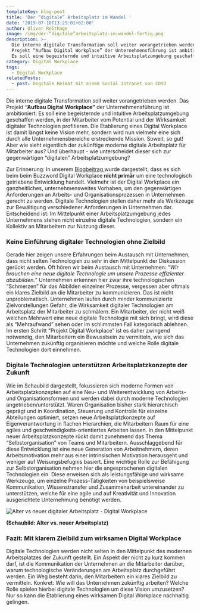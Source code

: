 ```yaml
---
templateKey: blog-post
title: 'Der “digitale” Arbeitsplatz im Wandel '
date: '2019-07-10T13:29:01+02:00'
author: Oliver Reithage
image: /img/der-“digitale”arbeitsplatz-im-wandel-fertig.png
description: >-
  Die interne digitale Transformation soll weiter vorangetrieben werden. Das
  Projekt “Aufbau Digital Workplace” der Unternehmensführung ist ambitioniert:
  Es soll eine begeisternde und intuitive Arbeitsplatzumgebung geschaffen werden
category: Digital Workplace
tags:
  - Digital Workplace
relatedPosts:
  - post: Digitale Heimat mit einem Social Intranet von COYO
---
```

Die interne digitale Transformation soll weiter vorangetrieben werden. Das Projekt **“Aufbau Digital** **Workplace”** der Unternehmensführung ist ambitioniert: Es soll eine begeisternde und intuitive Arbeitsplatzumgebung geschaffen werden, in der Mitarbeiter vom Potential und der Wirksamkeit digitaler Technologien profitieren. Die Etablierung eines Digital Workplace ist damit längst keine Vision mehr, sondern wird nun vielmehr eine sich durch alle Unternehmensbereiche erstreckende Mission. Soweit, so gut! Aber wie sieht eigentlich der zukünftige moderne digitale Arbeitsplatz für Mitarbeiter aus? Und überhaupt - wie unterscheidet dieser sich zur gegenwärtigen “digitalen” Arbeitsplatzumgebung? 

Zur Erinnerung: In unserem [Blogbeitrag ](https://www.realexperts.de/blog/2018-12-27-digital-workplace-schreckgespenst-oder-lichtgestalt/)wurde dargestellt, dass es sich beim beim Buzzword Digital Workplace **nicht primär** um eine technologisch getriebene Entwicklung handelt. Vielmehr ist der Digital Workplace ein ganzheitliches, unternehmensweites Vorhaben, um den gegenwärtigen Anforderungen an Arbeits- und Organisationsprozessen in Unternehmen gerecht zu werden. Digitale Technologien stellen daher mehr als Werkzeuge zur Bewältigung verschiedener Anforderungen in Unternehmen dar. Entscheidend ist: Im Mittelpunkt einer Arbeitsplatzumgebung jedes Unternehmens stehen nicht einzelne digitale Technologien, sondern ein Kollektiv an Mitarbeitern zur Nutzung dieser. 

### Keine Einführung digitaler Technologien ohne Zielbild

Gerade hier zeigen unsere Erfahrungen beim Austausch mit Unternehmen, dass nicht selten Technologien zu sehr in den Mittelpunkt der Diskussion gerückt werden. Oft hören wir beim Austausch mit Unternehmen: “_Wir brauchen eine neue digitale Technologie um unsere Prozesse effizienter abzubilden._” Unternehmen erkennen hier zwar ihre technologischen “Schmerzen” für das Abbilden einzelner Prozesse, vergessen aber oftmals ein klares Zielbild an die Mitarbeiter zu kommunizieren. Das ist nicht unproblematisch. Unternehmen laufen durch minder kommunizierte Zielvorstellungen Gefahr, die Wirksamkeit digitaler Technologien am Arbeitsplatz der Mitarbeiter zu schmälern. Ein Mitarbeiter, der nicht weiß welchen Mehrwert eine neue digitale Technologie mit sich bringt, wird diese als “Mehraufwand” sehen oder im schlimmsten Fall kategorisch ablehnen. Im ersten Schritt “Projekt Digital Workplace” ist es daher zwingend notwendig, den Mitarbeitern ein Bewusstsein zu vermitteln, wie sich das Unternehmen zukünftig organisieren möchte und welche Rolle digitale Technologien dort einnehmen.

### Digitale Technologien unterstützen Arbeitsplatzkonzepte der Zukunft

Wie im Schaubild dargestellt, fokussieren sich moderne Formen von Arbeitsplatzkonzepten auf eine Neu- und Weiterentwicklung von Arbeits- und Organisationsformen und werden dabei durch moderne Technologien angetrieben/unterstützt. Waren Organisation bisher stark hierarchisch geprägt und in Koordination, Steuerung und Kontrolle für einzelne Abteilungen optimiert, setzen neue Arbeitsplatzkonzepte auf Eigenverantwortung in flachen Hierarchien, die Mitarbeitern Raum für eine agiles und geschwindigkeits-orientiertes Arbeiten lassen. In den Mittelpunkt neuer Arbeitsplatzkonzepte rückt damit zunehmend das Thema “Selbstorganisation” von Teams und Mitarbeitern. Ausschlaggebend für diese Entwicklung ist eine neue Generation von Arbeitnehmern, deren Arbeitsmotivation mehr aus einer intrinsischen Motivation herausgeht und weniger auf Weisungsbefugnis basiert. Eine wichtige Rolle zur Befähigung zur Selbstorganisation nehmen hier die angesprochenen digitalen Technologien ein. Diese erweisen sich als leistungsfähige und wirksame Werkzeuge, um einzelne Prozess-Tätigkeiten von beispielsweise Kommunikation, Wissenstransfer und Zusammenarbeit untereinander zu unterstützen, welche für eine agile und auf Kreativität und Innovation ausgerichtete Unternehmung benötigt werden. 

![Alter vs neuer digitaler Arbeitsplatz - Digital Workplace](/img/alter-vs.-neuer-arbeitsplatz-.pptx-1-.png)

**(Schaubild: Alter vs. neuer Arbeitsplatz)**

### Fazit: Mit klarem Zielbild zum wirksamen Digital Workplace

Digitale Technologien werden nicht selten in den Mittelpunkt des modernen Arbeitsplatzes der Zukunft gestellt. Ein Aspekt der nicht zu kurz kommen darf, ist die Kommunikation der Unternehmen an die Mitarbeiter darüber, warum technologische Veränderungen am Arbeitsplatz durchgeführt werden. Ein Weg besteht darin, den Mitarbeitern ein klares Zielbild zu vermitteln. Konkret: Wie will das Unternehmen zukünftig arbeiten? Welche Rolle spielen hierbei digitale Technologien um diese Vision umzusetzen? Nur so kann die Etablierung eines wirksamen Digital Workplace nachhaltig gelingen.
